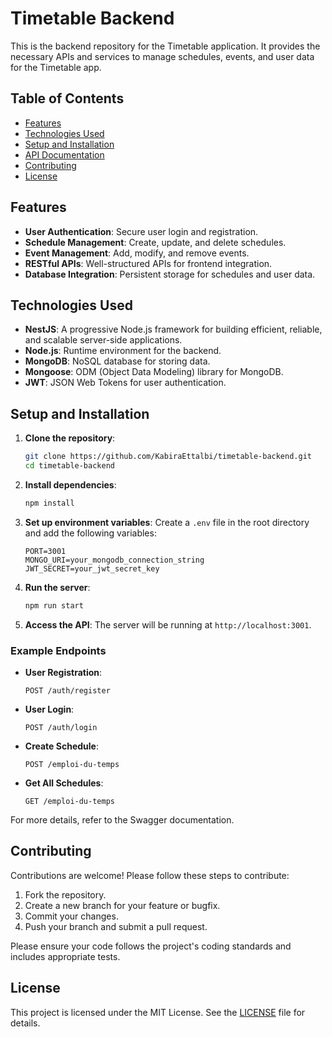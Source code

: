 
# Timetable Backend

This is the backend repository for the Timetable application. It provides the necessary APIs and services to manage schedules, events, and user data for the Timetable app.

## Table of Contents

- [Features](#features)
- [Technologies Used](#technologies-used)
- [Setup and Installation](#setup-and-installation)
- [API Documentation](#api-documentation)
- [Contributing](#contributing)
- [License](#license)

## Features

- **User Authentication**: Secure user login and registration.
- **Schedule Management**: Create, update, and delete schedules.
- **Event Management**: Add, modify, and remove events.
- **RESTful APIs**: Well-structured APIs for frontend integration.
- **Database Integration**: Persistent storage for schedules and user data.

## Technologies Used
- **NestJS**: A progressive Node.js framework for building efficient, reliable, and scalable server-side applications.
- **Node.js**: Runtime environment for the backend.
- **MongoDB**: NoSQL database for storing data.
- **Mongoose**: ODM (Object Data Modeling) library for MongoDB.
- **JWT**: JSON Web Tokens for user authentication.

## Setup and Installation

1. **Clone the repository**:
   ```bash
   git clone https://github.com/KabiraEttalbi/timetable-backend.git
   cd timetable-backend
   ```

2. **Install dependencies**:
   ```bash
   npm install
   ```

3. **Set up environment variables**:
   Create a `.env` file in the root directory and add the following variables:
   ```
   PORT=3001
   MONGO_URI=your_mongodb_connection_string
   JWT_SECRET=your_jwt_secret_key
   ```

4. **Run the server**:
   ```bash
   npm run start
   ```

5. **Access the API**:
   The server will be running at `http://localhost:3001`.
   

### Example Endpoints

- **User Registration**:
  ```
  POST /auth/register
  ```

- **User Login**:
  ```
  POST /auth/login
  ```

- **Create Schedule**:
  ```
  POST /emploi-du-temps
  ```

- **Get All Schedules**:
  ```
  GET /emploi-du-temps
  ```

For more details, refer to the Swagger documentation.

## Contributing

Contributions are welcome! Please follow these steps to contribute:

1. Fork the repository.
2. Create a new branch for your feature or bugfix.
3. Commit your changes.
4. Push your branch and submit a pull request.

Please ensure your code follows the project's coding standards and includes appropriate tests.

## License

This project is licensed under the MIT License. See the [LICENSE](LICENSE) file for details.

